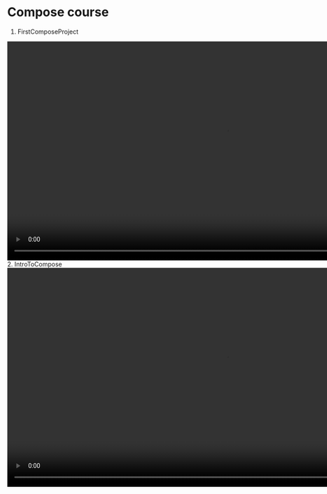 # Compose course

1. FirstComposeProject
<video controls height="500" autoplay loop muted src="https://user-images.githubusercontent.com/16716940/196749396-39850b1a-94be-45f4-be08-980518179ad5.mp4">
</video>
<br>
2. IntroToCompose
<video controls height="500" autoplay loop muted src="https://user-images.githubusercontent.com/16716940/196757537-a5934756-921a-4680-9468-70c33d56b784.mp4">
</video>